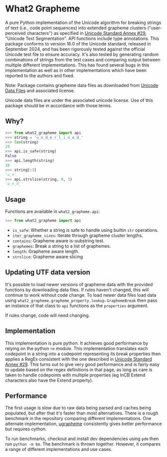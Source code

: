 # What2 Grapheme

A pure Python implementation of the Unicode algorithm for breaking strings of text (i.e., code point sequences) into extended grapheme clusters ("user-perceived characters") as specified in [Unicode Standard Annex #29](https://unicode.org/reports/tr29/), "Unicode Text Segmentation". API functions include type annotations. This package conforms to version 16.0 of the Unicode standard, released in September 2024, and has been rigorously tested against the official Unicode test file to ensure accuracy. It's also tested by generating random combinations of strings from the test cases and comparing output between multiple different implementations. This has found several bugs in this implementation as well as in other implementations which have been reported to the authors and fixed.

Note: Package contains grapheme data files 
as downloaded from [Unicode Data Files](https://www.unicode.org/Public/UCD/latest/ucd/auxiliary/)
and associated license.

Unicode data files are under the associated unicode license.
Use of this package should be in accordance with those terms.

## Why?

```python
>>> from what2_grapheme import api
>>> string = 'u̲n̲d̲e̲r̲l̲i̲n̲e̲d̲'
>>> len(string)
20
>>> api.is_safe(string)
False
>>> api.length(string)
10
>>> string[:3]
'u̲n'
>>> api.strslice(string, 0, 3)
'u̲n̲d̲'
```

## Usage

Functions are available in `what2_grapheme.api`:
```python
>>> from what2_grapheme import api
```

- `is_safe`: Whether a string is safe to handle using builtin `str` operations.
- `iter_grapheme_sizes`: Iterate through grapheme cluster lengths.
- `contains`: Grapheme aware is-substring test.
- `graphemes`: Break a string to a list of graphemes.
- `length`: Grapheme aware length.
- `strslice`: Grapheme aware slicing

## Updating UTF data version

It's possible to load newer versions of grapheme
data with the provided functions by downloading
data files. If rules haven't changed, this will
continue to work without code change. To load newer
data files load data using
`what2_grapheme.grapheme_property.lookup.GraphemeBreak`
then pass an instance of that class to `api` functions as the `properties` argument.

If rules change, code will need changing.

## Implementation

This implementation is pure python. It achieves good
performance by relying on the python `re` module.
This implementation translates each codepoint
in a string into a codepoint representing its
break properties then applies a RegEx consistent
with the one described in [Unicode Standard Annex #29](https://unicode.org/reports/tr29/).
This turns out to give very good performance and
is fairly easy to update based on the regex
definitions in that page, as long as care is
taken to handle codepoints with multiple properties
(eg InCB Extend characters also have the Extend
property).

## Performance

The first usage is slow due to raw data being parsed
and caches being populated, but after that it's
faster than most alternatives. There is a rough
benchmark in the repository comparing different
implementations. One alternate implementation,
[ugrapheme](https://github.com/Z4JC/ugrapheme)
consistently gives better performance but requires
cython.

To run benchmarks, checkout and install dev
dependencies using `pdm` then run `python -m bm`.
The benchmark is thrown together. However,
it compares a range of different implementations
and use cases.

